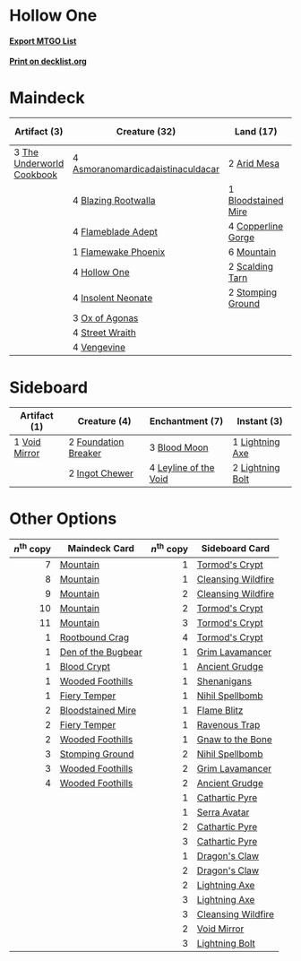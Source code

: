 # Hollow One

#### [Export MTGO List](../collection/Hollow%20One/Hollow%20One.txt)
#### [Print on decklist.org](http://decklist.org/?deckmain=2%09Arid%20Mesa%0A4%09Asmoranomardicadaistinaculdacar%0A4%09Blazing%20Rootwalla%0A1%09Bloodstained%20Mire%0A4%09Burning%20Inquiry%0A4%09Copperline%20Gorge%0A4%09Flameblade%20Adept%0A1%09Flamewake%20Phoenix%0A4%09Goblin%20Lore%0A4%09Hollow%20One%0A4%09Insolent%20Neonate%0A6%09Mountain%0A3%09Ox%20of%20Agonas%0A2%09Scalding%20Tarn%0A2%09Stomping%20Ground%0A4%09Street%20Wraith%0A3%09The%20Underworld%20Cookbook%0A4%09Vengevine&deckside=3%09Blood%20Moon%0A2%09Foundation%20Breaker%0A2%09Ingot%20Chewer%0A4%09Leyline%20of%20the%20Void%0A1%09Lightning%20Axe%0A2%09Lightning%20Bolt%0A1%09Void%20Mirror)
# Maindeck

|                                            Artifact (3)                                            |                                               Creature (32)                                                |                                          Land (17)                                           |                                        Sorcery (8)                                         |
|----------------------------------------------------------------------------------------------------|------------------------------------------------------------------------------------------------------------|----------------------------------------------------------------------------------------------|--------------------------------------------------------------------------------------------|
|3 [The Underworld Cookbook](http://gatherer.wizards.com/Pages/Card/Details.aspx?multiverseid=522316)|4 [Asmoranomardicadaistinaculdacar](http://gatherer.wizards.com/Pages/Card/Details.aspx?multiverseid=522262)|2 [Arid Mesa](http://gatherer.wizards.com/Pages/Card/Details.aspx?multiverseid=405092)        |4 [Burning Inquiry](http://gatherer.wizards.com/Pages/Card/Details.aspx?multiverseid=191096)|
|                                                                                                    |4 [Blazing Rootwalla](http://gatherer.wizards.com/Pages/Card/Details.aspx?multiverseid=522191)              |1 [Bloodstained Mire](http://gatherer.wizards.com/Pages/Card/Details.aspx?multiverseid=405094)|4 [Goblin Lore](http://gatherer.wizards.com/Pages/Card/Details.aspx?multiverseid=135221)    |
|                                                                                                    |4 [Flameblade Adept](http://gatherer.wizards.com/Pages/Card/Details.aspx?multiverseid=426833)               |4 [Copperline Gorge](http://gatherer.wizards.com/Pages/Card/Details.aspx?multiverseid=209408) |                                                                                            |
|                                                                                                    |1 [Flamewake Phoenix](http://gatherer.wizards.com/Pages/Card/Details.aspx?multiverseid=391834)              |6 [Mountain](http://gatherer.wizards.com/Pages/Card/Details.aspx?multiverseid=439859)         |                                                                                            |
|                                                                                                    |4 [Hollow One](http://gatherer.wizards.com/Pages/Card/Details.aspx?multiverseid=430852)                     |2 [Scalding Tarn](http://gatherer.wizards.com/Pages/Card/Details.aspx?multiverseid=405107)    |                                                                                            |
|                                                                                                    |4 [Insolent Neonate](http://gatherer.wizards.com/Pages/Card/Details.aspx?multiverseid=409922)               |2 [Stomping Ground](http://gatherer.wizards.com/Pages/Card/Details.aspx?multiverseid=405110)  |                                                                                            |
|                                                                                                    |3 [Ox of Agonas](http://gatherer.wizards.com/Pages/Card/Details.aspx?multiverseid=476398)                   |                                                                                              |                                                                                            |
|                                                                                                    |4 [Street Wraith](http://gatherer.wizards.com/Pages/Card/Details.aspx?multiverseid=442097)                  |                                                                                              |                                                                                            |
|                                                                                                    |4 [Vengevine](http://gatherer.wizards.com/Pages/Card/Details.aspx?multiverseid=457124)                      |                                                                                              |                                                                                            |


# Sideboard

|                                      Artifact (1)                                      |                                         Creature (4)                                          |                                        Enchantment (7)                                         |                                       Instant (3)                                        |
|----------------------------------------------------------------------------------------|-----------------------------------------------------------------------------------------------|------------------------------------------------------------------------------------------------|------------------------------------------------------------------------------------------|
|1 [Void Mirror](http://gatherer.wizards.com/Pages/Card/Details.aspx?multiverseid=522318)|2 [Foundation Breaker](http://gatherer.wizards.com/Pages/Card/Details.aspx?multiverseid=522236)|3 [Blood Moon](http://gatherer.wizards.com/Pages/Card/Details.aspx?multiverseid=45386)          |1 [Lightning Axe](http://gatherer.wizards.com/Pages/Card/Details.aspx?multiverseid=409925)|
|                                                                                        |2 [Ingot Chewer](http://gatherer.wizards.com/Pages/Card/Details.aspx?multiverseid=389558)      |4 [Leyline of the Void](http://gatherer.wizards.com/Pages/Card/Details.aspx?multiverseid=107682)|2 [Lightning Bolt](http://gatherer.wizards.com/Pages/Card/Details.aspx?multiverseid=806)  |


# Other Options

|*n*<sup>th</sup> copy|                                        Maindeck Card                                        |*n*<sup>th</sup> copy|                                       Sideboard Card                                        |
|--------------------:|---------------------------------------------------------------------------------------------|--------------------:|---------------------------------------------------------------------------------------------|
|                    7|[Mountain](http://gatherer.wizards.com/Pages/Card/Details.aspx?multiverseid=439859)          |                    1|[Tormod's Crypt](http://gatherer.wizards.com/Pages/Card/Details.aspx?multiverseid=389723)    |
|                    8|[Mountain](http://gatherer.wizards.com/Pages/Card/Details.aspx?multiverseid=439859)          |                    1|[Cleansing Wildfire](http://gatherer.wizards.com/Pages/Card/Details.aspx?multiverseid=491777)|
|                    9|[Mountain](http://gatherer.wizards.com/Pages/Card/Details.aspx?multiverseid=439859)          |                    2|[Cleansing Wildfire](http://gatherer.wizards.com/Pages/Card/Details.aspx?multiverseid=491777)|
|                   10|[Mountain](http://gatherer.wizards.com/Pages/Card/Details.aspx?multiverseid=439859)          |                    2|[Tormod's Crypt](http://gatherer.wizards.com/Pages/Card/Details.aspx?multiverseid=389723)    |
|                   11|[Mountain](http://gatherer.wizards.com/Pages/Card/Details.aspx?multiverseid=439859)          |                    3|[Tormod's Crypt](http://gatherer.wizards.com/Pages/Card/Details.aspx?multiverseid=389723)    |
|                    1|[Rootbound Crag](http://gatherer.wizards.com/Pages/Card/Details.aspx?multiverseid=420934)    |                    4|[Tormod's Crypt](http://gatherer.wizards.com/Pages/Card/Details.aspx?multiverseid=389723)    |
|                    1|[Den of the Bugbear](http://gatherer.wizards.com/Pages/Card/Details.aspx?multiverseid=527541)|                    1|[Grim Lavamancer](http://gatherer.wizards.com/Pages/Card/Details.aspx?multiverseid=430589)   |
|                    1|[Blood Crypt](http://gatherer.wizards.com/Pages/Card/Details.aspx?multiverseid=97102)        |                    1|[Ancient Grudge](http://gatherer.wizards.com/Pages/Card/Details.aspx?multiverseid=235600)    |
|                    1|[Wooded Foothills](http://gatherer.wizards.com/Pages/Card/Details.aspx?multiverseid=405116)  |                    1|[Shenanigans](http://gatherer.wizards.com/Pages/Card/Details.aspx?multiverseid=464095)       |
|                    1|[Fiery Temper](http://gatherer.wizards.com/Pages/Card/Details.aspx?multiverseid=409908)      |                    1|[Nihil Spellbomb](http://gatherer.wizards.com/Pages/Card/Details.aspx?multiverseid=442215)   |
|                    2|[Bloodstained Mire](http://gatherer.wizards.com/Pages/Card/Details.aspx?multiverseid=405094) |                    1|[Flame Blitz](http://gatherer.wizards.com/Pages/Card/Details.aspx?multiverseid=522200)       |
|                    2|[Fiery Temper](http://gatherer.wizards.com/Pages/Card/Details.aspx?multiverseid=409908)      |                    1|[Ravenous Trap](http://gatherer.wizards.com/Pages/Card/Details.aspx?multiverseid=197537)     |
|                    2|[Wooded Foothills](http://gatherer.wizards.com/Pages/Card/Details.aspx?multiverseid=405116)  |                    1|[Gnaw to the Bone](http://gatherer.wizards.com/Pages/Card/Details.aspx?multiverseid=247420)  |
|                    3|[Stomping Ground](http://gatherer.wizards.com/Pages/Card/Details.aspx?multiverseid=405110)   |                    2|[Nihil Spellbomb](http://gatherer.wizards.com/Pages/Card/Details.aspx?multiverseid=442215)   |
|                    3|[Wooded Foothills](http://gatherer.wizards.com/Pages/Card/Details.aspx?multiverseid=405116)  |                    2|[Grim Lavamancer](http://gatherer.wizards.com/Pages/Card/Details.aspx?multiverseid=430589)   |
|                    4|[Wooded Foothills](http://gatherer.wizards.com/Pages/Card/Details.aspx?multiverseid=405116)  |                    2|[Ancient Grudge](http://gatherer.wizards.com/Pages/Card/Details.aspx?multiverseid=235600)    |
|                     |                                                                                             |                    1|[Cathartic Pyre](http://gatherer.wizards.com/Pages/Card/Details.aspx?multiverseid=534909)    |
|                     |                                                                                             |                    1|[Serra Avatar](http://gatherer.wizards.com/Pages/Card/Details.aspx?multiverseid=376495)      |
|                     |                                                                                             |                    2|[Cathartic Pyre](http://gatherer.wizards.com/Pages/Card/Details.aspx?multiverseid=534909)    |
|                     |                                                                                             |                    3|[Cathartic Pyre](http://gatherer.wizards.com/Pages/Card/Details.aspx?multiverseid=534909)    |
|                     |                                                                                             |                    1|[Dragon's Claw](http://gatherer.wizards.com/Pages/Card/Details.aspx?multiverseid=129527)     |
|                     |                                                                                             |                    2|[Dragon's Claw](http://gatherer.wizards.com/Pages/Card/Details.aspx?multiverseid=129527)     |
|                     |                                                                                             |                    2|[Lightning Axe](http://gatherer.wizards.com/Pages/Card/Details.aspx?multiverseid=409925)     |
|                     |                                                                                             |                    3|[Lightning Axe](http://gatherer.wizards.com/Pages/Card/Details.aspx?multiverseid=409925)     |
|                     |                                                                                             |                    3|[Cleansing Wildfire](http://gatherer.wizards.com/Pages/Card/Details.aspx?multiverseid=491777)|
|                     |                                                                                             |                    2|[Void Mirror](http://gatherer.wizards.com/Pages/Card/Details.aspx?multiverseid=522318)       |
|                     |                                                                                             |                    3|[Lightning Bolt](http://gatherer.wizards.com/Pages/Card/Details.aspx?multiverseid=806)       |

